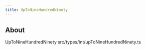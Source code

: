 ```yaml
---
title: UpToNineHundredNinety
---
```


## About

UpToNineHundredNinety src/types/int/upToNineHundredNinety.ts
